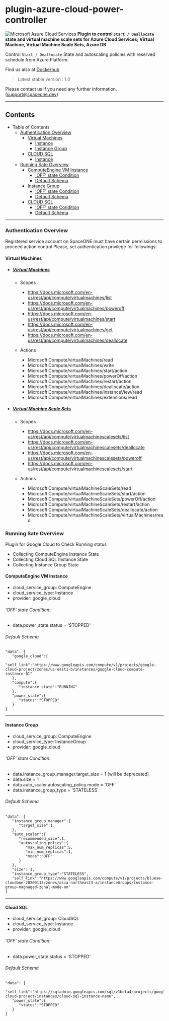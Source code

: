 # plugin-azure-cloud-power-controller
![Microsoft Azure Cloud Services](https://spaceone-custom-assets.s3.ap-northeast-2.amazonaws.com/console-assets/icons/azure-cloud-services.svg)
**Plugin to control ```Start / Deallocate``` state and virtual machine scale sets for Azure Cloud Services; Virtual Machine, Virtual Machine Scale Sets, Azure DB**

Control ```Start / Deallocate``` State and autoscaling policies with reserved schedule from Azure Platform. 


Find us also at [Dockerhub](https://hub.docker.com/repository/docker/spaceone/google-cloud-power-controller)
> Latest stable version : 1.0

Please contact us if you need any further information. (<support@spaceone.dev>)

---
## Contents

* Table of Contents
    * [Authentication Overview](#authentication-overview)
        * [Virtual Machines](#virtual-machines)
            * [Instance](#compute-vminstance)
            * [Instance Group](#instance-group)
        * [CLOUD SQL](#cloud-sql)
            * [Instance](#instance)
     * [Running Sate Overview](#running-sate-overview)
        * [ComputeEngine VM Instance](#computeengine-vm-instance)
            * ['OFF' state Condition](#off-state-condition)
            * [Default Schema](#default-schema)
        * [Instance Group](#instance-group)
            * ['OFF' state Condition](#off-state-condition)
            * [Default Schema](#default-schema)
        * [CLOUD SQL](#cloud-sql)
            * ['OFF' state Condition](#off-state-condition)
            * [Default Schema](#default-schema)
       
---

### Authentication Overview
Registered service account on SpaceONE must have certain permissions to proceed action control 
Please, set authentication privilege for followings:


#### Virtual Machines

- ##### [Virtual Machines](https://docs.microsoft.com/en-us/rest/api/compute/virtualmachines)
    - Scopes
        - https://docs.microsoft.com/en-us/rest/api/compute/virtualmachines/list
        - https://docs.microsoft.com/en-us/rest/api/compute/virtualmachines/poweroff
        - https://docs.microsoft.com/en-us/rest/api/compute/virtualmachines/start
        - https://docs.microsoft.com/en-us/rest/api/compute/virtualmachines/get
        - https://docs.microsoft.com/en-us/rest/api/compute/virtualmachines/deallocate
        
    - Actions
        - Microsoft.Compute/virtualMachines/read	
        - Microsoft.Compute/virtualMachines/write	
        - Microsoft.Compute/virtualMachines/start/action	
        - Microsoft.Compute/virtualMachines/powerOff/action	
        - Microsoft.Compute/virtualMachines/restart/action
        - Microsoft.Compute/virtualMachines/deallocate/action	
        - Microsoft.Compute/virtualMachines/instanceView/read
        - Microsoft.Compute/virtualMachines/extensions/read		
        
- ##### [Virtual Machine Scale Sets](https://docs.microsoft.com/en-us/rest/api/compute/virtualmachinescalesets)
    - Scopes
        - https://docs.microsoft.com/en-us/rest/api/compute/virtualmachinescalesets/list
        - https://docs.microsoft.com/en-us/rest/api/compute/virtualmachinescalesets/deallocate
        - https://docs.microsoft.com/en-us/rest/api/compute/virtualmachinescalesets/poweroff
        - https://docs.microsoft.com/en-us/rest/api/compute/virtualmachinescalesets/start
      
    - Actions
        - Microsoft.Compute/virtualMachineScaleSets/read	
        - Microsoft.Compute/virtualMachineScaleSets/start/action	
        - Microsoft.Compute/virtualMachineScaleSets/powerOff/action
        - Microsoft.Compute/virtualMachineScaleSets/restart/action	
        - Microsoft.Compute/virtualMachineScaleSets/deallocate/action
        - Microsoft.Compute/virtualMachineScaleSets/virtualMachines/read		

### Running Sate Overview     

Plugin for Google Cloud to Check Running status
- Collecting ComputeEngine Instance State
- Collecting Cloud SQL Instance State
- Collecting Instance Group State


#### ComputeEngine VM Instance
- cloud_service_group: ComputeEngine
- cloud_service_type: Instance
- provider: google_cloud
###### 'OFF' state Condition:
- data.power_state.status = 'STOPPED'
###### Default Schema
~~~
"data": {
   "google_cloud":{
      "self_link":"https://www.googleapis.com/compute/v1/projects/google-cloud-project/zones/us-east1-b/instances/google-cloud-compute-instance-01"
   },
   "compute":{
      "instance_state":"RUNNING"
   },
   "power_state":{
      "status":"STOPPED"
   }
}
~~~
---
#### Instance Group
- cloud_service_group: ComputeEngine
- cloud_service_type: InstanceGroup
- provider: google_cloud
###### 'OFF' state Condition: 
 - data.instance_group_manager.target_size = 1 (will be deprecated)
 - data.size = 1
 - data.auto_scaler.autoscaling_policy.mode = 'OFF'
 - data.instance_group_type = 'STATELESS'
###### Default Schema
~~~
"data": {
   "instance_group_manager":{
      "target_size":1
   },
   "auto_scaler":{
      "recommended_size":1,
      "autoscaling_policy":{
         "max_num_replicas":5,
         "min_num_replicas":1,
         "mode":"OFF"
      }
   },
   "size": 1,
   "instance_group_type":"STATELESS",
   "self_link":"https://www.googleapis.com/compute/v1/projects/bluese-cloudone-20200113/zones/asia-northeast3-a/instanceGroups/instance-group-magnaged-zonal-mode-on"
}
~~~
---
#### Cloud SQL
- cloud_service_group: CloudSQL
- cloud_service_type: Instance
- provider: google_cloud
###### 'OFF' state Condition:
- data.power_state.status = 'STOPPED'
###### Default Schema
~~~
"data": {
   "self_link":"https://sqladmin.googleapis.com/sql/v1beta4/projects/google-cloud-project/instances/cloud-sql-instance-name",
   "power_state":{
      "status":"STOPPED"
   }
} 
~~~